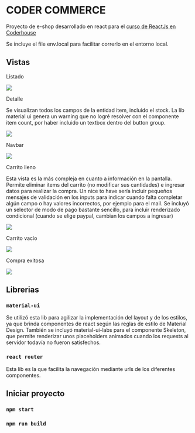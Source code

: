 # CODER COMMERCE

Proyecto de e-shop desarrollado en react para el [curso de ReactJs en Coderhouse](https://www.coderhouse.com/online/reactjs)

Se incluye el file env.local para facilitar correrlo en el entorno local.

## Vistas

Listado

![](http://alejozito.com/coderhouse_react/gallery.JPG)

Detalle

Se visualizan todos los campos de la entidad item, incluido el stock. La lib material ui genera un warning que no logré resolver con el componente item count, por haber incluido un textbox dentro del button group.

![](http://alejozito.com/coderhouse_react/detalle.JPG)

Navbar

![](http://alejozito.com/coderhouse_react/navbar.JPG)

Carrito lleno

Esta vista es la más compleja en cuanto a información en la pantalla. Permite eliminar items del carrito (no modificar sus cantidades) e ingresar datos para realizar la compra. Un nice to have sería incluir pequeños mensajes de validación en los inputs para indicar cuando falta completar algún campo o hay valores incorrectos, por ejemplo para el mail.
Se incluyó un selector de modo de pago bastante sencillo, para incluir renderizado condicional (cuando se elige paypal, cambian los campos a ingresar)

![](http://alejozito.com/coderhouse_react/cart_full.JPG)

Carrito vacío

![](http://alejozito.com/coderhouse_react/cart_empty.JPG)

Compra exitosa

![](http://alejozito.com/coderhouse_react/purchaseok.JPG)

## Librerias
### `material-ui`
Se utilizó esta lib para agilizar la implementación del layout y de los estilos, ya que brinda componentes de react según las reglas de estilo de Material Design.
También se incluyó material-ui-labs para el componente Skeleton, que permite renderizar unos placeholders animados cuando los requests al servidor todavía no fueron satisfechos.

### `react router`
Esta lib es la que facilita la navegación mediante urls de los diferentes componentes.


## Iniciar proyecto

### `npm start`

### `npm run build`
